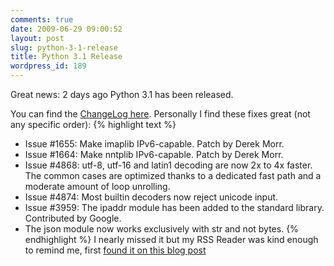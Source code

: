 ```yaml
---
comments: true
date: 2009-06-29 09:00:52
layout: post
slug: python-3-1-release
title: Python 3.1 Release
wordpress_id: 189
---
```


Great news: 2 days ago Python 3.1 has been released.

You can find the [ChangeLog here](http://svn.python.org/projects/python/tags/r31/Misc/NEWS). Personally I find these fixes great (not any specific order):
{% highlight text %}
- Issue #1655: Make imaplib IPv6-capable. Patch by Derek Morr.
- Issue #1664: Make nntplib IPv6-capable. Patch by Derek Morr.
- Issue #4868: utf-8, utf-16 and latin1 decoding are now 2x to 4x faster. The common cases are optimized thanks to a dedicated fast path and a moderate amount of loop unrolling.
- Issue #4874: Most builtin decoders now reject unicode input.
- Issue #3959: The ipaddr module has been added to the standard library. Contributed by Google.
- The json module now works exclusively with str and not bytes.
{% endhighlight %}
I nearly missed it but my RSS Reader was kind enough to remind me, first [found it on this blog post](http://sayspy.blogspot.com/2009/06/python-31-is-out.html)
